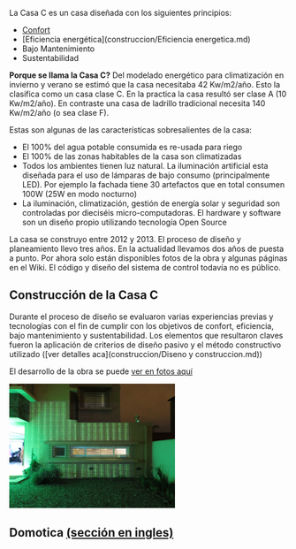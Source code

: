 La Casa C es un casa diseñada con los siguientes principios:

* [Confort](construccion/Confort.md)
* [Eficiencia energética](construccion/Eficiencia energetica.md)
* Bajo Mantenimiento
* Sustentabilidad

__Porque se llama la Casa C?__ Del modelado energético para climatización en invierno y verano se estimó que la casa necesitaba 42 Kw/m2/año. Esto la clasifica como un casa clase C. En la practica la casa resultó ser clase A (10 Kw/m2/año). En contraste una casa de ladrillo tradicional necesita 140 Kw/m2/año (o sea clase F). 

Estas son algunas de las características sobresalientes de la casa:

* El 100% del agua potable consumida es re-usada para riego
* El 100% de las zonas habitables de la casa son climatizadas
* Todos los ambientes tienen luz natural. La iluminación artificial esta diseñada para el uso de lámparas de bajo consumo (principalmente LED). Por ejemplo la fachada tiene 30 artefactos que en total consumen 100W (25W en modo nocturno)
* La iluminación, climatización, gestión de energía solar y seguridad son controladas por dieciséis micro-computadoras. El hardware y software son un diseño propio utilizando tecnología Open Source

La casa se construyo entre 2012 y 2013. El proceso de diseño y planeamiento llevo tres años. En la actualidad llevamos dos años de puesta a punto. Por ahora solo están disponibles fotos de la obra y algunas páginas en el Wiki. El código y diseño del sistema de control todavía no es público.

## Construcción de la Casa C
Durante el proceso de diseño se evaluaron varias experiencias previas y tecnologías con el fin de cumplir con los objetivos de confort, eficiencia, bajo mantenimiento y sustentabilidad. Los elementos que resultaron claves fueron la aplicación de criterios de diseño pasivo y el método constructivo utilizado ([ver detalles aca](construccion/Diseno y construccion.md))

El desarrollo de la obra se puede [ver en fotos aquí](https://goo.gl/photos/PSqoa4BDfdnn28Vv8)

<!-- ![The Matrix House](../images/Frente casa matrix.jpg) -->
<img src="../images/Frente casa matrix.jpg" alt="The Matrix House" style="width: 300px;"/>

## Domotica [(sección en ingles)](../en/)

